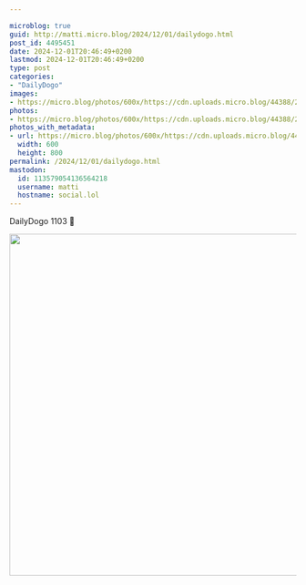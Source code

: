 ```yaml
---

microblog: true
guid: http://matti.micro.blog/2024/12/01/dailydogo.html
post_id: 4495451
date: 2024-12-01T20:46:49+0200
lastmod: 2024-12-01T20:46:49+0200
type: post
categories:
- "DailyDogo"
images:
- https://micro.blog/photos/600x/https://cdn.uploads.micro.blog/44388/2024/5f329a271c794339936f9fbded6717e1.jpg
photos:
- https://micro.blog/photos/600x/https://cdn.uploads.micro.blog/44388/2024/5f329a271c794339936f9fbded6717e1.jpg
photos_with_metadata:
- url: https://micro.blog/photos/600x/https://cdn.uploads.micro.blog/44388/2024/5f329a271c794339936f9fbded6717e1.jpg
  width: 600
  height: 800
permalink: /2024/12/01/dailydogo.html
mastodon:
  id: 113579054136564218
  username: matti
  hostname: social.lol
---
```

DailyDogo 1103 🐶

<img src="/media/uploads/2024/5f329a271c794339936f9fbded6717e1.jpg" width="600" alt="" />
